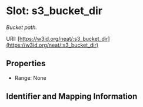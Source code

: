 # Slot: s3_bucket_dir
_Bucket path._


URI: [https://w3id.org/neat/:s3_bucket_dir](https://w3id.org/neat/:s3_bucket_dir)



<!-- no inheritance hierarchy -->


## Properties

 * Range: None



## Identifier and Mapping Information





